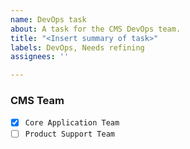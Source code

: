 ```yaml
---
name: DevOps task
about: A task for the CMS DevOps team.
title: "<Insert summary of task>"
labels: DevOps, Needs refining
assignees: ''

---
```


### CMS Team

- [x] `Core Application Team`
- [ ] `Product Support Team`
